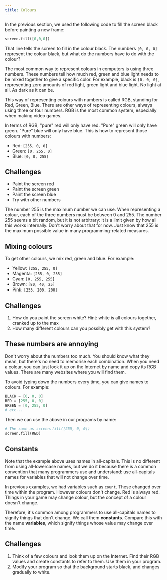```yaml
---
title: Colours
---
```


In the previous section, we used the following code to fill the screen black before painting a new frame:

```python
screen.fill([0,0,0])
```

That line tells the screen to fill in the colour black. The numbers `[0, 0, 0]` represent the colour black, but what do the numbers have to do with the colour?

The most common way to represent colours in computers is using three numbers. These numbers tell how much red, green and blue light needs to be mixed together to give a specific color. For example, black is `[0, 0, 0]`, representing zero amounts of red light, green light and blue light. No light at all. As dark as it can be.

This way of representing colours with numbers is called RGB, standing for Red, Green, Blue. There are other ways of representing colours, always using three or four numbers. RGB is the most common system, especially when making video games.

In terms of RGB, "pure" red will only have red. "Pure" green will only have green. "Pure" blue will only have blue. This is how to represent those colours with numbers:

* Red: `[255, 0, 0]`
* Green: `[0, 255, 0]`
* Blue: `[0, 0, 255]`

## Challenges

* Paint the screen red
* Paint the screen green
* Paint the screen blue
* Try with other numbers

<div class="main-body__note"><div class="main-body__note-body">
<p>The number 255 is the maximum number we can use. When representing a colour, each of the three numbers must be between 0 and 255. The number 255 seems a bit random, but it is not arbitrary: it is a limit given by how all this works internally. Don't worry about that for now. Just know that 255 is the maximum possible value in many programming-related measures.</p>
</div></div>

## Mixing colours

To get other colours, we mix red, green and blue. For example:

* Yellow: `[255, 255, 0]`
* Magenta: `[255, 0, 255]`
* Cyan: `[0, 255, 255]`
* Brown: `[80, 40, 25]`
* Pink: `[255, 200, 200]`

## Challenges

1. How do you paint the screen white? Hint: white is all colours together, cranked up to the max
2. How many different colours can you possibly get with this system?

## These numbers are annoying

Don't worry about the numbers too much. You should know what they mean, but there's no need to memorise each combination. When you need a colour, you can just look it up on the Internet by name and copy its RGB values. There are many websites where you will find them.

To avoid typing down the numbers every time, you can give names to colours. For example:

```python
BLACK = [0, 0, 0]
RED = [255, 0, 0]
GREEN = [0, 255, 0]
# etc...
```

Then we can use the above in our programs by name:

```python
# The same as screen.fill([255, 0, 0])
screen.fill(RED)
```

## Constants

Note that the example above uses names in all-capitals. This is no different from using all-lowercase names, but we do it because there is a common convention that many programmers use and understand: use all-capitals names for variables that will not change over time.

In previous examples, we had variables such as `count`. These changed over time within the program. However colours don't change. Red is always red. Things in your game may change colour, but the concept of a colour doesn't change.

Therefore, it's common among programmers to use all-capitals names to signify things that don't change. We call them **constants**. Compare this with the name **variables**, which signify things whose value may change over time.

## Challenges

1. Think of a few colours and look them up on the Internet. Find their RGB values and create constants to refer to them. Use them in your program.
2. Modify your program so that the background starts black, and changes gradually to white.

